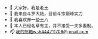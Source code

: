 - 👋 大家好，我是老王
- 👀 我来自斗罗大陆，目前斗宗巅峰实力
- 🌱 我喜欢养一些王八
- 💞️ 本人已经名草有主，并不接受一夫多妻制。
- 📫 我的邮箱wsh444711706@gmail.com

<!---
Unity3017/Unity3017 is a ✨ special ✨ repository because its `README.md` (this file) appears on your GitHub profile.
You can click the Preview link to take a look at your changes.
--->
